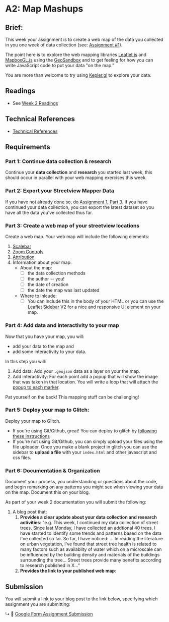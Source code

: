 # A2: Map Mashups

## Brief:

This week your assignment is to create a web map of the data you collected in you one week of data collection (see: [Assignment #1](assignments/assignment_01.md)).

The point here is to explore the web mapping libraries [Leaflet.js](https://leafletjs.com/) and [MapboxGL.js](https://docs.mapbox.com/mapbox-gl-js/api/) using the [GeoSandbox](https://joeyklee.github.io/geosandbox/) and to get feeling for how you can write JavaScript code to put your data "on the map."

You are more than welcome to try using [Kepler.gl](https://kepler.gl/) to explore your data.

## Readings

* See [Week 2 Readings](../BIBLIOGRAPHY.md#week-02-countermaps--cartographics)

## Technical References

* [Technical References](../BIBLIOGRAPHY.md#technical-references)

## Requirements

### Part 1: Continue data collection & research

Continue your **data collection** and **research** you started last week, this should occur in parallel with your web mapping exercises this week.

### Part 2: Export your Streetview Mapper Data

If you have not already done so, do [Assignment 1, Part 3](assignments/assignment_01.md#part-3-export-a-geojson-of-your-findings-and-plot-them-on-a-map). If you have continued your data collection, you can export the latest dataset so you have all the data you've collected thus far.

### Part 3: Create a web map of your streetview locations

Create a web map. Your web map will include the following elements:
1. [Scalebar](https://leafletjs.com/reference-1.6.0.html#control-scale)
2. [Zoom Controls](https://leafletjs.com/reference-1.6.0.html#control-zoom)
3. [Attribution](https://leafletjs.com/reference-1.6.0.html#control-zoom)
4. Information about your map:
   * About the map:
     * [ ] the data collection methods
     * [ ] the author -- you!
     * [ ] the date of creation
     * [ ] the date the map was last updated
   * Where to inlcude:
     * [ ] You can include this in the body of your HTML or you can use the [Leaflet Sidebar V2](https://github.com/nickpeihl/leaflet-sidebar-v2/) for a nice and responsive UI element on your map.

### Part 4: Add data and interactivity to your map

Now that you have your map, you will:
* add your data to the map and 
* add some interactivity to your data. 

In this step you will:
1. Add data: Add your `.geojson` data as a layer on your the map.
2. Add interactivity: For each point add a popup that will show the image that was taken in that location. You will write a loop that will attach the [popup to each marker](https://leafletjs.com/reference-1.6.0.html#popup).

Pat yourself on the back! This mapping stuff can be challenging!

### Part 5: Deploy your map to Glitch:

Deploy your map to Glitch. 

* If you're using Git/Github, great! You can deploy to glitch by [following these instructions](https://github.com/itp-dwd/2020-spring/blob/master/guides/glitch.md)
* If you're not using Git/Github, you can simply upload your files using the file uploader. Once you make a blank project in glitch you can use the sidebar to **upload a file** with your `index.html` and other javascript and css files.


### Part 6: Documentation & Organization

Document your process, you understanding or questions about the code, and begin remarking on any patterns you might see when viewing your data on the map. Document this on your blog.

As part of your week 2 documentation you will submit the following:
1. A blog post that:
   1. **Provides a clear update about your data collection and research activities**: "e.g. This week, I continued my data collection of street trees. Since last Monday, I have collected an addtional 40 trees. I have started to identify some trends and patterns based on the data I've collected so far. So far, I have noticed: ... In reading the literature on urban vegetation, I've found that street tree health is related to many factors such as availablity of water which on a microscale can be influenced by the building density and materials of the buildings surrounding the tree... Street trees provide many benefits according to research published in X..."
   2. **Provides the link to your published web map**: 

## Submission

You will submit a link to your blog post to the link below, specifying which assignment you are submitting:

↳ 💌 [Google Form Assignment Submission](https://forms.gle/1tAfHZXEejZDubHg9)


<!-- * Using your collected data:
  * Intro to web maps / geosandbox , data collection continued ==> points on a map, popups, images on the map -->

<!-- 
* Map Mashups: Intro to web maps / geosandbox , data collection continued ==> points on a map, popups, images on the map
 -->